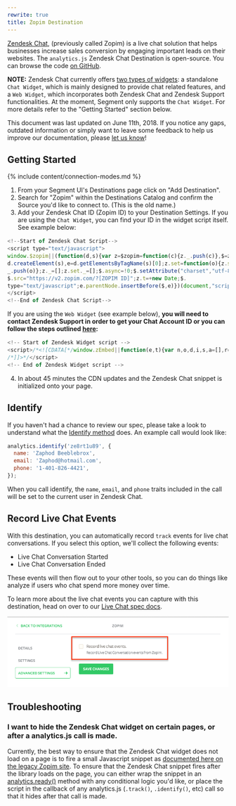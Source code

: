 ```yaml
---
rewrite: true
title: Zopim Destination
---
```


[Zendesk Chat](https://developer.zendesk.com/rest_api/docs/chat/introduction), (previously called Zopim) is a live chat solution that helps businesses increase sales conversion by engaging important leads on their websites. The `analytics.js` Zendesk Chat Destination is open-source. You can browse the code [on GitHub](https://github.com/segment-integrations/analytics.js-integration-zopim).

**NOTE:** Zendesk Chat currently offers [two types of widgets](https://support.zendesk.com/hc/en-us/articles/115007912068-Using-the-Chat-JavaScript-API): a standalone `Chat Widget`, which is mainly designed to provide chat related features, and a `Web Widget`, which incorporates both Zendesk Chat and Zendesk Support functionalities. At the moment, Segment only supports the `Chat Widget`. For more details refer to the "Getting Started" section below.

This document was last updated on June 11th, 2018. If you notice any gaps, outdated information or simply want to leave some feedback to help us improve our documentation, please [let us know](https://segment.com/help/contact)!

## Getting Started

{% include content/connection-modes.md %}

1. From your Segment UI's Destinations page click on "Add Destination".
2. Search for "Zopim" within the Destinations Catalog and confirm the Source you'd like to connect to. (This is the old name.)
3. Add your Zendesk Chat ID (Zopim ID) to your Destination Settings. If you are using the `Chat Widget`, you can find your ID in the widget script itself. See example below:

```js
<!--Start of Zendesk Chat Script-->
<script type="text/javascript">
window.$zopim||(function(d,s){var z=$zopim=function(c){z._.push(c)},$=z.s=
d.createElement(s),e=d.getElementsByTagName(s)[0];z.set=function(o){z.set.
_.push(o)};z._=[];z.set._=[];$.async=!0;$.setAttribute("charset","utf-8");
$.src="https://v2.zopim.com/?[ZOPIM ID]";z.t=+new Date;$.
type="text/javascript";e.parentNode.insertBefore($,e)})(document,"script");
</script>
<!--End of Zendesk Chat Script-->
```

If you are using the `Web Widget` (see example below), **you will need to contact Zendesk Support in order to get your Chat Account ID or you can follow the steps outlined [here](https://support.zendesk.com/hc/en-us/articles/360022366613-How-do-I-find-my-Chat-Account-Key-):**

```js
<!-- Start of Zendesk Widget script -->
<script>/*<![CDATA[*/window.zEmbed||function(e,t){var n,o,d,i,s,a=[],r=document.createElement("iframe");window.zEmbed=function(){a.push(arguments)},window.zE=window.zE||window.zEmbed,r.src="javascript:false",r.title="",r.role="presentation",(r.frameElement||r).style.cssText="display: none",d=document.getElementsByTagName("script"),d=d[d.length-1],d.parentNode.insertBefore(r,d),i=r.contentWindow,s=i.document;try{o=s}catch(e){n=document.domain,r.src='javascript:var d=document.open();d.domain="'+n+'";void(0);',o=s}o.open()._l=function(){var e=this.createElement("script");n&&(this.domain=n),e.id="js-iframe-async",e.src="https://assets.zendesk.com/embeddable_framework/main.js",this.t=+new Date,this.zendeskHost="SUBDOMAIN.zendesk.com",this.zEQueue=a,this.body.appendChild(e)},o.write('<body onload="document._l();">'),o.close()}();
/*]]>*/</script>
<!-- End of Zendesk Widget script -->
```

4. In about 45 minutes the CDN updates and the Zendesk Chat snippet is initialized onto your page.

## Identify

If you haven't had a chance to review our spec, please take a look to understand what the [Identify method](https://segment.com/docs/spec/identify/) does. An example call would look like:

```javascript
analytics.identify('ze8rt1u89', {
  name: 'Zaphod Beeblebrox',
  email: 'Zaphod@hotmail.com',
  phone: '1-401-826-4421',
});
```

When you call identify, the `name`, `email`, and `phone` traits included in the call will be set to the current user in Zendesk Chat.

## Record Live Chat Events

With this destination, you can automatically record `track` events for live chat conversations. If you select this option, we'll collect the following events:
* Live Chat Conversation Started
* Live Chat Conversation Ended

These events will then flow out to your other tools, so you can do things like analyze if users who chat spend more money over time.

To learn more about the live chat events you can capture with this destination, head on over to our [Live Chat spec docs](/docs/spec/live-chat/).

![Turn on Zendesk Chat](images/recordlivechat.png)

## Troubleshooting

### I want to hide the Zendesk Chat widget on certain pages, or after a analytics.js call is made.

Currently, the best way to ensure that the Zendesk Chat widget does not load on a page is to fire a small Javascript snippet as [documented here on the legacy Zopim site](https://api.zopim.com/files/meshim/widget/controllers/liveChatAPI/Window-js.html#$zopim.livechat.window.hide). To ensure that the Zendesk Chat snippet fires after the library loads on the page, you can either wrap the snippet in an [analytics.ready()](/docs/sources/website/analytics.js/#ready) method with any conditional logic you'd like, or place the script in the callback of any analytics.js (`.track()`, `.identify()`, etc) call so that it hides after that call is made.
